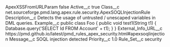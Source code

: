 <?xml version="1.0" encoding="UTF-8"?>
<CustomMetadata xmlns="http://soap.sforce.com/2006/04/metadata" xmlns:xsi="http://www.w3.org/2001/XMLSchema-instance" xmlns:xsd="http://www.w3.org/2001/XMLSchema">
    <label>ApexXSSFromURLParam</label>
    <protected>false</protected>
    <values>
        <field>Active__c</field>
        <value xsi:type="xsd:boolean">true</value>
    </values>
    <values>
        <field>Class__c</field>
        <value xsi:type="xsd:string">net.sourceforge.pmd.lang.apex.rule.security.ApexSOQLInjectionRule</value>
    </values>
    <values>
        <field>Description__c</field>
        <value xsi:type="xsd:string">Detects the usage of untrusted / unescaped variables in DML queries.</value>
    </values>
    <values>
        <field>Example__c</field>
        <value xsi:type="xsd:string">public class Foo {
    public void test1(String t1) {
        Database.query(&apos;SELECT Id FROM Account&apos; + t1);
    }
}</value>
    </values>
    <values>
        <field>External_Info_URL__c</field>
        <value xsi:type="xsd:string">https://pmd.github.io/latest/pmd_rules_apex_security.html#apexsoqlinjection</value>
    </values>
    <values>
        <field>Message__c</field>
        <value xsi:type="xsd:string">SOQL injection detected</value>
    </values>
    <values>
        <field>Priority__c</field>
        <value xsi:type="xsd:double">1.0</value>
    </values>
    <values>
        <field>Rule_Set__c</field>
        <value xsi:type="xsd:string">security</value>
    </values>
</CustomMetadata>
